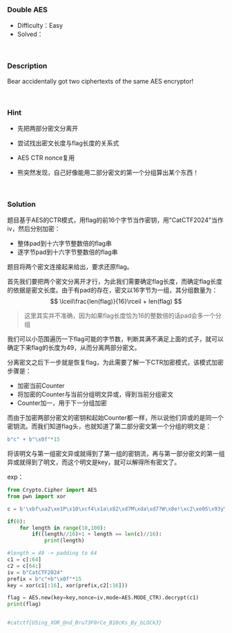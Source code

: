 ### Double AES

+ Difficulty：Easy
+ Solved：

<br/>

### Description

Bear accidentally got two ciphertexts of the same AES encryptor!

<br/>

### Hint

+ 先把两部分密文分离开

+ 尝试找出密文长度与flag长度的关系式

+ AES CTR nonce复用

+ 熊突然发现，自己好像能用二部分密文的第一个分组算出某个东西！

<br/>

### Solution

题目基于AES的CTR模式，用flag的前16个字节当作密钥，用"CatCTF2024"当作iv，然后分别加密：

+ 整体pad到十六字节整数倍的flag串
+ 逐字节pad到十六字节整数倍的flag串

题目将两个密文连接起来给出，要求还原flag。

首先我们要把两个密文分离开才行，为此我们需要确定flag长度，而确定flag长度的依据是密文长度。由于有pad的存在，密文以16字节为一组，其分组数量为：
$$
\lceil\frac{len(flag)}{16}\rceil + len(flag)
$$

> 这里其实并不准确，因为如果flag长度恰为16的整数倍的话pad会多一个分组

我们可以小范围遍历一下flag可能的字节数，判断其满不满足上面的式子，就可以确定下来flag的长度为49，从而分离两部分密文。

分离密文之后下一步就是恢复flag，为此需要了解一下CTR加密模式，该模式加密步骤是：

+ 加密当前Counter
+ 将加密的Counter与当前分组明文异或，得到当前分组密文
+ Counter加一，用于下一分组加密

而由于加密两部分密文的密钥和起始Counter都一样，所以说他们异或的是同一个密钥流。而我们知道flag头，也就知道了第二部分密文第一个分组的明文是：

```python
b"c" + b"\x0f"*15
```

将该明文与第一组密文异或就得到了第一组的密钥流，再与第一部分密文的第一组异或就得到了明文，而这个明文是key，就可以解得所有密文了。

exp：

```python
from Crypto.Cipher import AES
from pwn import xor

c = b'\xbf\xa2\xe1P\x10\xcf4\x1a\x82\xd7M\xda\xd7?W\x8e!\xc2\xe0S\x93y\xbf\xaf\xe0l\xfdM\x0f\xb7\xac\xc0\x17\xd8\xa0+E\x97z\x95izN^\x84]yd\xdf\x8f\xcb\'\x17\x16m\xb0/5Z\xf6O\x97D\x03\xbf\xcc\x9a<k\xa6@@\xb8\xb1,\xb2\x87h\x17\xd3\x1f\x8d\x818\xc34\xc2\xd5\xd8P\xb4rr\xfb\xc6\x90!\xe6\x9fG\x01\xeb*\xd8\x1f*#\x1d\xc4\x11\x1dX\xc1\x8f\xcb\'\x17\x16m\xb0/5Z\xf6O\x97D\x03^\xa1E\t\x87\x90\xc9\xc5\x95{0K\x93g\xf8\r7\x9af\xa4X\x81\x0bF\x08\xf9\xe3\x01\xdf\'\xf7\x03I]\xb4T\x16H4(|\xb4 \xd3\x1f\x8b\xbe!\xefM\x11\x9cw\t$\t\x97\xc8\xf9\xe4\xcf\xe9\x91\xfa\x968s\xf8=\xbd\xf2k\xe6\x1f\xf6\xbeS\xcfH\xd6\x89_\xea\xc8\x7f8\xef?\xab\x07y\xdf\xc1\xf4\x1c\xb3\xe3\x18\x96\xbbR?\xe8\xfe\xc5[p\xe9\xa3\x91\xc3\xce\x86\xb2\xbc\xe4\t)J\x04\x86GC_y\xf7\x1b\xeb\xd7\x1c\x9al\x94\x93Tm\x99\xaf,J\x97q\x13\xaf\xb3\xd0\xc6]\x1d\n-\xfc\xae\xde"@\xff\xa6F\x96\xa5p\x1bZK\x82\x07\xe4XQh\xfa\x02\xcf\x06\x81\xbe\x12z\xe1V\xa1\xab\x7f+\xf9l\xea\x02\x1d\x91\xadq\xd9\x93\xb5\x1c\x8a\x8b\xf5\xcb\x8e\x0b\xbf\x17qw\xecR\xf7\xef\xe8\x11\x96\xc2\x85\xd0.\x9f&\x04\x7f\xeb:7\xbd\xaa\xb2|\x90\x16\x93\x81\xc1\x1b>h\x80n\xd3\xe4H7\xa8h\x9cp\xf8Z\xd9\xe1\xddfO\xac\x1eK\x90O\x12\xf4h=\xf1^\xc3\x01Vs\xea\xe6\xa1\xaeg\xb6\'f\xf6\xc8.J2\xc9\x96\x96\xd2\x9b\x17\xc8\x97\x05IX#\xff?\xae\xd9\x18\x86^zD;\xb1\xa1\xb1?\x11\x1d\xb9a\xe9\xff+\x16\xbc\x9b\xb2\xe5\x1d\xa0\xb8(]<aX\xb3\xc3\xfc\x1aU"\xfb\x1c\x80T\x11.\xc2\xa5A\xb4\xa8\xcetj\x91J\xdd\xc7B\xcc v\xbb\x8e\xc5DR#\x89\xb3m\xb2\xbc\xfa\xb0\xd7\xe8\x99\xf8\xa3\xc8\x00\xf2W\xafT\x92\x86\xfd\xf4=\x1a\x84)\xd3\x12\x16\xb0\xf7\x00\xfd\x18\xaf3\xe9\xc1,\xe1u\xb6\xc2z\xffbu1\x9f\xe1\x16\xb0b\x1f\xea\x00\n\xa6\xc7\r \xde\xcd\xf7~V\x19\'\x05\xc2\xcd>owY\xe9\xb2\xb4a\'\xb7\xf4+\x9d\x83\xd3\xd3`*]>\xea|\xb96\'\xd7in\x9a\x1d\xf1\x92\x86\x19\xb3Q#E\x99\xe9\xe0\x902~V\x94L\xe5\xb6\xbb\xdc\x16p\xce|\xd6%\xb7\xac\xb25\x92{%\xea\xa2\x0b\x0e\')zv\x18\xcc-A\x0e\x88\xb3\xfd\x07\xe4\x8d\xe1E~\x97DWe\xf9.\xd2Q\xb8a\xa2\'\xccS\xa6j\x8e\xcd\xb0\x80\x19\x8f\xa3\x98\xf0&Bq\x98\xe6dz\xc6V\x0e*\x8b6t\x8fF\xe6\xcc\x98P\xbe\xb5\xd0\x86\xd4\x17\xb3Iq\x08\x12<\xf6\xda\x7f\x8da\x8c\xe87\x02D\\@\x928\xcb\xc1O\x0fd\xe0\xfa\xa2\x8a;&\x14\x16g\x8f\xf6Ik\xae\x8fl,\xe0\xa1b\xfej\xdc\xc7$\x99\x95\xed\x0c$\x15\xa5n\xdeG\x02\x18&t"\xf8D\xb7T\xad=\x9cN`\x1e\xc3\xa3\x88\xde\x04[\\\x04)\x00\xcb\xb4+\x84T\xc5\x95\x04\t$\x1c\xa3sc\x17pppi\xd0\'\x1f3\x1d\xac\xf1\x98qU \x85\x01\x94\x80\x98\ri\x82\x1c\xf1nX\xa2&e\xd2B\x90\xc5\xee\x0bf_\xc6\xb9\xbaf\x1c\x11\x9c\x04\x07\xcc\x1d#'

if(0):
    for length in range(10,100):
        if((length//16)+1 + length == len(c)//16):
            print(length)

#length = 49 -> padding to 64
c1 = c[:64]
c2 = c[64:]
iv = b"CatCTF2024"
prefix = b"c"+b"\x0f"*15
key = xor(c1[:16], xor(prefix,c2[:16]))

flag = AES.new(key=key,nonce=iv,mode=AES.MODE_CTR).decrypt(c1)
print(flag)


#catctf{U5ing_XOR_@nd_Bru73F0rCe_B10cKs_By_bLOCk3}
```
